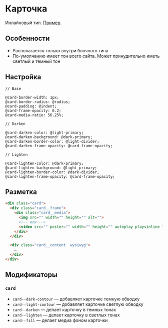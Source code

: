 # Карточка

Инлайновый тип. [Пример](http://sedona.stage.constlab.ru/blocks/card/).

## Особенности

* Располагается только внутри блочного типа
* По-умолчанию имеет тон всего сайта. Может принудительно иметь светлый и темный тон

## Настройка

```less
// Base

@card-border-width: 1px;
@card-border-radius: @radius;
@card-padding: @indent;
@card-frame-opacity: 0.2;
@card-media-ratio: 56.25%;

// Darken

@card-darken-color: @light-primary;
@card-darken-background: @dark-primary;
@card-darken-border-color: @light-divider;
@card-darken-frame-opacity: @card-frame-opacity;

// Lighten

@card-lighten-color: @dark-primary;
@card-lighten-background: @light-primary;
@card-lighten-border-color: @dark-divider;
@card-lighten-frame-opacity: @card-frame-opacity;
```

## Разметка

```html
<div class="card">
  <div class="card__frame">
    <div class="card__media">
      <img src="" width="" height="" alt="">
      <!-- или -->
      <video src="" poster="" width="" height="" autoplay playsinline loop muted></video>
    </div>
  </div>

  <div class="card__content  wysiwyg">
    …
  </div>
</div>
```

## Модификаторы

### `card`

* `card--dark-contour` — добавляет карточке темную обводку
* `card--light-contour` — добавляет карточке светлую обводку
* `card--darken` — делает карточку в темных тонах
* `card--lighten` — делает карточку в светлых тонах
* `card--fill` — делает медиа фоном карточки
